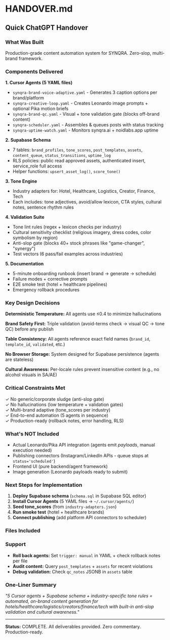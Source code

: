 # HANDOVER.md

## Quick ChatGPT Handover

### What Was Built
Production-grade content automation system for SYNQRA. Zero-slop, multi-brand framework.

### Components Delivered

**1. Cursor Agents (5 YAML files)**
- `synqra-brand-voice-adaptive.yaml` - Generates 3 caption options per brand/platform
- `synqra-creative-loop.yaml` - Creates Leonardo image prompts + optional Pika motion briefs
- `synqra-brand-qc.yaml` - Visual + tone validation gate (blocks off-brand content)
- `synqra-scheduler.yaml` - Assembles & queues posts with status tracking
- `synqra-uptime-watch.yaml` - Monitors synqra.ai + noidlabs.app uptime

**2. Supabase Schema**
- 7 tables: `brand_profiles`, `tone_scores`, `post_templates`, `assets`, `content_queue`, `status_transitions`, `uptime_log`
- RLS policies: public read approved assets, authenticated insert, service_role full access
- Helper functions: `upsert_asset_log()`, `score_tone()`

**3. Tone Engine**
- Industry adapters for: Hotel, Healthcare, Logistics, Creator, Finance, Tech
- Each includes: tone adjectives, avoid/allow lexicon, CTA styles, cultural notes, sentence rhythm rules

**4. Validation Suite**
- Tone lint rules (regex + lexicon checks per industry)
- Cultural sensitivity checklist (religious imagery, dress codes, color symbolism by region)
- Anti-slop gate (blocks 40+ stock phrases like "game-changer", "synergy")
- Test vectors (6 pass/fail examples across industries)

**5. Documentation**
- 5-minute onboarding runbook (insert brand → generate → schedule)
- Failure modes + corrective prompts
- E2E smoke test (hotel + healthcare pipelines)
- Emergency rollback procedures

### Key Design Decisions

**Deterministic Temperature:** All agents use ≤0.4 to minimize hallucinations

**Brand Safety First:** Triple validation (avoid-terms check → visual QC → tone QC) before any publish

**Table Consistency:** All agents reference exact field names (`brand_id`, `template_id`, `validated`, etc.)

**No Browser Storage:** System designed for Supabase persistence (agents are stateless)

**Cultural Awareness:** Per-locale rules prevent insensitive content (e.g., no alcohol visuals in SA/AE)

### Critical Constraints Met

✓ No generic/corporate sludge (anti-slop gate)  
✓ No hallucinations (low temperature + validation gates)  
✓ Multi-brand adaptive (tone_scores per industry)  
✓ End-to-end automation (5 agents in sequence)  
✓ Production-ready (rollback notes, error handling, RLS)

### What's NOT Included

- Actual Leonardo/Pika API integration (agents emit *payloads*, manual execution needed)
- Publishing connectors (Instagram/LinkedIn APIs - queue stops at `status='scheduled'`)
- Frontend UI (pure backend/agent framework)
- Image generation (Leonardo payloads ready to submit)

### Next Steps for Implementation

1. **Deploy Supabase schema** (`schema.sql` in Supabase SQL editor)
2. **Install Cursor Agents** (5 YAML files → `~/.cursor/agents/`)
3. **Seed tone_scores** (from `industry-adapters.json`)
4. **Run smoke test** (hotel + healthcare brands)
5. **Connect publishing** (add platform API connectors to scheduler)

### Files Included
### Support

- **Roll back agents:** Set `trigger: manual` in YAML + check rollback notes per file
- **Audit content:** Query `post_templates` + `assets` for recent violations
- **Debug validation:** Check `qc_notes` JSONB in `assets` table

### One-Liner Summary
*"5 Cursor agents + Supabase schema + industry-specific tone rules = automated, on-brand content generation for hotels/healthcare/logistics/creators/finance/tech with built-in anti-slop validation and cultural awareness."*

---

**Status:** COMPLETE. All deliverables provided. Zero commentary. Production-ready.
